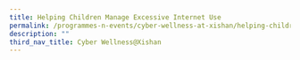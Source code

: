 ```yaml
---
title: Helping Children Manage Excessive Internet Use
permalink: /programmes-n-events/cyber-wellness-at-xishan/helping-children-manage-excessive-internet-use
description: ""
third_nav_title: Cyber Wellness@Xishan
---
```

